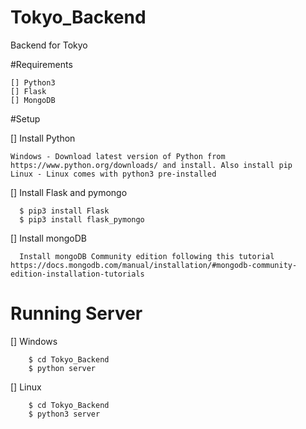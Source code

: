 # Tokyo_Backend
Backend for Tokyo

#Requirements

    [] Python3
    [] Flask
    [] MongoDB

#Setup

  [] Install Python
  
    Windows - Download latest version of Python from https://www.python.org/downloads/ and install. Also install pip
    Linux - Linux comes with python3 pre-installed
    
  [] Install Flask and pymongo
  
      $ pip3 install Flask
      $ pip3 install flask_pymongo
      
  [] Install mongoDB
  
      Install mongoDB Community edition following this tutorial https://docs.mongodb.com/manual/installation/#mongodb-community-edition-installation-tutorials

# Running Server

  [] Windows
  
        $ cd Tokyo_Backend
        $ python server
  [] Linux
  
        $ cd Tokyo_Backend
        $ python3 server
